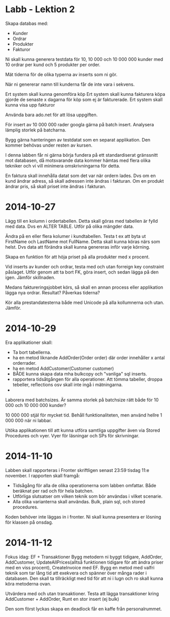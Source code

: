 Labb - Lektion 2
================
Skapa databas med:
* Kunder
* Ordrar
* Produkter
* Fakturor

Ni skall kunna generera testdata för 10, 10 000 och 10 000 000 kunder med 10 ordrar per kund och 5 produkter per order.

Mät tiderna för de olika typerna av inserts som ni gör.

När ni genererar namn till kunderna får de inte vara i sekvens.

Ert system skall kunna genomföra köp
Ert system skall kunna fakturera köpa gjorde de senaste x dagarna för köp som ej är fakturerade.
Ert system skall kunna visa upp fakturor

Använda bara ado.net för att lösa uppgiften.

För insert av 10 000 000 rader googla gärna på batch insert. Analysera lämplig storlek på batcharna.

Bygg gärna hanteringen av testdatat som en separat applikation. Den kommer behövas under resten av kursen.

I denna labben får ni gärna börja fundera på ett standardiserat gränssnitt mot databasen, då motsvarande data kommer hämtas med flera olika tekniker och vi vill minimera omskrivningarna för detta.

En faktura skall innehålla datat som det var när ordern lades. Dvs om en kund ändrar adress, så skall adressen inte ändras i fakturan. Om en produkt ändrar pris, så skall priset inte ändras i fakturan.

2014-10-27
==========
Lägg till en kolumn i ordertabellen. Detta skall göras med tabellen är fylld med data. Dvs en ALTER TABLE. Utför på olika mängder data. 

Ändra på en eller flera kolumer i kundtabellen. Testa t ex att byta ut FirstName och LastName mot FullName. Detta skall kunna köras närs som helst. Dvs data att förändra skall kunna genereras inför varje körning.

Skapa en funktion för att höja priset på alla produkter med x procent.

Vid inserts av kunder och ordrar, testa med och utan forreign key constraint påslaget. Utför genom att ta bort FK, göra insert, och sedan lägga på den igen. Jämför skillnaden.

Medans faktureringsjobbet körs, så skall en annan process eller applikation lägga nya ordrar. Resultat? Påverkas tiderna?

Kör alla prestandatesterna både med Unicode på alla kollumnerna och utan. Jämför.

2014-10-29
==========
Era applikationer skall:
* Ta bort tabellerna. 
* ha en metod liknande AddOrder(Order order) där order innehåller x antal orderrader.
* ha en metod AddCustomer(Customer customer)
* BÅDE kunna skapa data mha bulkcopy och "vanliga" sql inserts.
* rapportera tidsåtgången för alla operationer. Att tömma tabeller, droppa tebeller, reflections osv skall inte ingå i mätningarna.
* 
Laborera med batchsizes. Är samma storlek på batchsize rätt både för 10 000 och 10 000 000 kunder?

10 000 000 stjäl för mycket tid. Behåll funktionaliteten, men använd hellre 1 000 000 när ni labbar.

Utöka applikationen till att kunna utföra samtliga uppgifter även via Stored Procedures och vyer. Vyer för läsningar och SPs för skrivningar.

2014-11-10
==========

Labben skall rapporteras i Fronter skriftligen senast 23:59 tisdag 11:e november.
I rapporten skall framgå:
* Tidsågång för alla de olika operationerna som labben omfattar. Både beräknat per rad och för hela batchen.
* Utförliga slutsatser om vilken teknik som bör användas i vilket scenarie.
* Alla olika varianterna skall användas. Bulk, plain sql, och stored procedures.

Koden behöver inte läggas in i fronter. Ni skall kunna presentera er lösning för klassen på onsdag.

2014-11-12
==========
Fokus idag: EF + Transaktioner
Bygg metodern ni byggt tidigare, AddOrder, AddCustomer, UpdateAllPrices(alltså funktionen tidigare för att ändra priser med en viss procent), CreateInvoice med EF.
Bygg en metod med valfri teknik som tar lång tid att exekvera och spänner över många rader i databasen. Den skall ta tillräckligt med tid för att ni i lugn och ro skall kunna köra metoderna ovan.

Utvärdera med och utan transaktioner. Testa att lägga transaktioner kring AddCustomer + AddOrder, Runt en stor insert (ej bulk)

Den som först lyckas skapa en deadlock får en kaffe från personalrummet.


